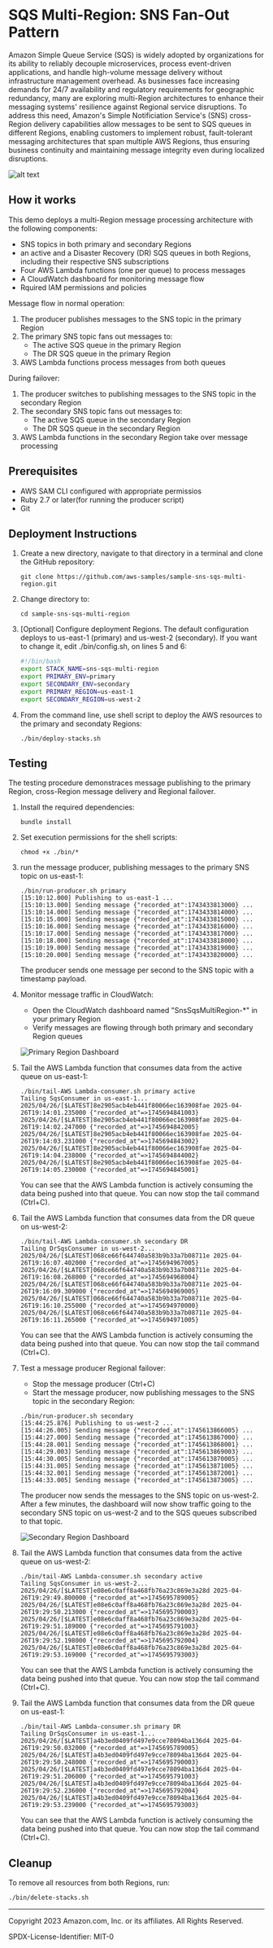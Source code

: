 # SQS Multi-Region: SNS Fan-Out Pattern

Amazon Simple Queue Service (SQS) is widely adopted by organizations for its ability to reliably decouple microservices, process event-driven applications, and handle high-volume message delivery without infrastructure management overhead. As businesses face increasing demands for 24/7 availability and regulatory requirements for geographic redundancy, many are exploring multi-Region architectures to enhance their messaging systems' resilience against Regional service disruptions. To address this need, Amazon's Simple Notificiation Service's (SNS) cross-Region delivery capabilities allow messages to be sent to SQS queues in different Regions, enabling customers to implement robust, fault-tolerant messaging architectures that span multiple AWS Regions, thus ensuring business continuity and maintaining message integrity even during localized disruptions.

![alt text](images/diagram.jpg)

## How it works

This demo deploys a multi-Region message processing architecture with the following components:
- SNS topics in both primary and secondary Regions
- an active and a Disaster Recovery (DR) SQS queues in both Regions, including their respective SNS subscriptions
- Four AWS Lambda functions (one per queue) to process messages
- A CloudWatch dashboard for monitoring message flow
- Rquired IAM permissions and policies


Message flow in normal operation:
1. The producer publishes messages to the SNS topic in the primary Region
2. The primary SNS topic fans out messages to:
    - The active SQS queue in the primary Region
    - The DR SQS queue in the primary Region
3. AWS Lambda functions process messages from both queues

During failover:
1. The producer switches to publishing messages to the SNS topic in the secondary Region
2. The secondary SNS topic fans out messages to:
    - The active SQS queue in the secondary Region
    - The DR SQS queue in the secondary Region
3. AWS Lambda functions in the secondary Region take over message processing

## Prerequisites
- AWS SAM CLI configured with appropriate permissios
- Ruby 2.7 or later(for running the producer script)
- Git

## Deployment Instructions
1. Create a new directory, navigate to that directory in a terminal and clone the GitHub repository:
    ```
    git clone https://github.com/aws-samples/sample-sns-sqs-multi-region.git
    ```
1. Change directory to:
    ```
    cd sample-sns-sqs-multi-region
    ```
1. [Optional] Configure deployment Regions. The default configuration deploys to us-east-1 (primary) and us-west-2 (secondary). If you want to change it, edit ./bin/config.sh, on lines 5 and 6:
    ```bash
    #!/bin/bash
    export STACK_NAME=sns-sqs-multi-region
    export PRIMARY_ENV=primary
    export SECONDARY_ENV=secondary
    export PRIMARY_REGION=us-east-1
    export SECONDARY_REGION=us-west-2
    ```

1. From the command line, use shell script to deploy the AWS resources to the primary and secondaty Regions:
    ```
    ./bin/deploy-stacks.sh 
    ```

## Testing
The testing procedure demonstraces message publishing to the primary Region, cross-Region message delivery and Regional failover.

1. Install the required dependencies:
    ```
    bundle install
    ```
1. Set execution permissions for the shell scripts:
    ```
    chmod +x ./bin/*
    ```
1. run the message producer, publishing messages to the primary SNS topic on us-east-1:
    ```
    ./bin/run-producer.sh primary
    [15:10:12.000] Publishing to us-east-1 ...
    [15:10:13.000] Sending message {"recorded_at":1743433813000} ...
    [15:10:14.000] Sending message {"recorded_at":1743433814000} ...
    [15:10:15.000] Sending message {"recorded_at":1743433815000} ...
    [15:10:16.000] Sending message {"recorded_at":1743433816000} ...
    [15:10:17.000] Sending message {"recorded_at":1743433817000} ...
    [15:10:18.000] Sending message {"recorded_at":1743433818000} ...
    [15:10:19.000] Sending message {"recorded_at":1743433819000} ...
    [15:10:20.000] Sending message {"recorded_at":1743433820000} ...
    ```

    The producer sends one message per second to the SNS topic with a timestamp payload.

1. Monitor message traffic in CloudWatch:
   - Open the CloudWatch dashboard named "SnsSqsMultiRegion-*" in your primary Region
   - Verify messages are flowing through both primary and secondary Region queues
   
   ![Primary Region Dashboard](images/dashboard-primary.jpg)

1. Tail the AWS Lambda function that consumes data from the active queue on us-east-1:
    ```
    ./bin/tail-AWS Lambda-consumer.sh primary active
    Tailing SqsConsumer in us-east-1...
    2025/04/26/[$LATEST]8e2905acb4eb441f80066ec163908fae 2025-04-26T19:14:01.235000 {"recorded_at"=>1745694841003}
    2025/04/26/[$LATEST]8e2905acb4eb441f80066ec163908fae 2025-04-26T19:14:02.247000 {"recorded_at"=>1745694842005}
    2025/04/26/[$LATEST]8e2905acb4eb441f80066ec163908fae 2025-04-26T19:14:03.231000 {"recorded_at"=>1745694843002}
    2025/04/26/[$LATEST]8e2905acb4eb441f80066ec163908fae 2025-04-26T19:14:04.238000 {"recorded_at"=>1745694844002}
    2025/04/26/[$LATEST]8e2905acb4eb441f80066ec163908fae 2025-04-26T19:14:05.230000 {"recorded_at"=>1745694845001}
    ```

    You can see that the AWS Lambda function is actively consuming the data being pushed into that queue. You can now stop the tail command (Ctrl+C).

1. Tail the AWS Lambda function that consumes data from the DR queue on us-west-2:
    ```
    ./bin/tail-AWS Lambda-consumer.sh secondary DR
    Tailing DrSqsConsumer in us-west-2...
    2025/04/26/[$LATEST]068ce66f644740a583b9b33a7b08711e 2025-04-26T19:16:07.402000 {"recorded_at"=>1745694967005}
    2025/04/26/[$LATEST]068ce66f644740a583b9b33a7b08711e 2025-04-26T19:16:08.268000 {"recorded_at"=>1745694968004}
    2025/04/26/[$LATEST]068ce66f644740a583b9b33a7b08711e 2025-04-26T19:16:09.309000 {"recorded_at"=>1745694969005}
    2025/04/26/[$LATEST]068ce66f644740a583b9b33a7b08711e 2025-04-26T19:16:10.255000 {"recorded_at"=>1745694970000}
    2025/04/26/[$LATEST]068ce66f644740a583b9b33a7b08711e 2025-04-26T19:16:11.265000 {"recorded_at"=>1745694971005}
    ```

    You can see that the AWS Lambda function is actively consuming the data being pushed into that queue. You can now stop the tail command (Ctrl+C).

1. Test a message producer Regional failover:
   - Stop the message producer (Ctrl+C)
   - Start the message producer, now publishing messages to the SNS topic in the secondary Region:
    ```
    ./bin/run-producer.sh secondary
    [15:44:25.876] Publishing to us-west-2 ...
    [15:44:26.005] Sending message {"recorded_at":1745613866005} ...
    [15:44:27.000] Sending message {"recorded_at":1745613867000} ...
    [15:44:28.001] Sending message {"recorded_at":1745613868001} ...
    [15:44:29.003] Sending message {"recorded_at":1745613869003} ...
    [15:44:30.005] Sending message {"recorded_at":1745613870005} ...
    [15:44:31.005] Sending message {"recorded_at":1745613871005} ...
    [15:44:32.001] Sending message {"recorded_at":1745613872001} ...
    [15:44:33.005] Sending message {"recorded_at":1745613873005} ...
    ```

    The producer now sends the messages to the SNS topic on us-west-2. After a few minutes, the dashboard will now show traffic going to the secondary SNS topic on us-west-2 and to the SQS queues subscribed to that topic.

    ![Secondary Region Dashboard](images/dashboard-secondary.jpg)

1. Tail the AWS Lambda function that consumes data from the active queue on us-west-2:
    ```
    ./bin/tail-AWS Lambda-consumer.sh secondary active
    Tailing SqsConsumer in us-west-2...
    2025/04/26/[$LATEST]e08e6c0aff8a468fb76a23c869e3a28d 2025-04-26T19:29:49.800000 {"recorded_at"=>1745695789005}
    2025/04/26/[$LATEST]e08e6c0aff8a468fb76a23c869e3a28d 2025-04-26T19:29:50.213000 {"recorded_at"=>1745695790003}
    2025/04/26/[$LATEST]e08e6c0aff8a468fb76a23c869e3a28d 2025-04-26T19:29:51.189000 {"recorded_at"=>1745695791003}
    2025/04/26/[$LATEST]e08e6c0aff8a468fb76a23c869e3a28d 2025-04-26T19:29:52.198000 {"recorded_at"=>1745695792004}
    2025/04/26/[$LATEST]e08e6c0aff8a468fb76a23c869e3a28d 2025-04-26T19:29:53.169000 {"recorded_at"=>1745695793003}
    ```

    You can see that the AWS Lambda function is actively consuming the data being pushed into that queue. You can now stop the tail command (Ctrl+C).

1. Tail the AWS Lambda function that consumes data from the DR queue on us-east-1:
    ```
    ./bin/tail-AWS Lambda-consumer.sh primary DR
    Tailing DrSqsConsumer in us-east-1...
    2025/04/26/[$LATEST]a4b3ed0409fd497e9cce78094ba136d4 2025-04-26T19:29:50.032000 {"recorded_at"=>1745695789005}
    2025/04/26/[$LATEST]a4b3ed0409fd497e9cce78094ba136d4 2025-04-26T19:29:50.248000 {"recorded_at"=>1745695790003}
    2025/04/26/[$LATEST]a4b3ed0409fd497e9cce78094ba136d4 2025-04-26T19:29:51.206000 {"recorded_at"=>1745695791003}
    2025/04/26/[$LATEST]a4b3ed0409fd497e9cce78094ba136d4 2025-04-26T19:29:52.236000 {"recorded_at"=>1745695792004}
    2025/04/26/[$LATEST]a4b3ed0409fd497e9cce78094ba136d4 2025-04-26T19:29:53.239000 {"recorded_at"=>1745695793003}
    ```

    You can see that the AWS Lambda function is actively consuming the data being pushed into that queue. You can now stop the tail command (Ctrl+C).

## Cleanup
 
To remove all resources from both Regions, run:
```bash
./bin/delete-stacks.sh 
```

----
Copyright 2023 Amazon.com, Inc. or its affiliates. All Rights Reserved.

SPDX-License-Identifier: MIT-0
